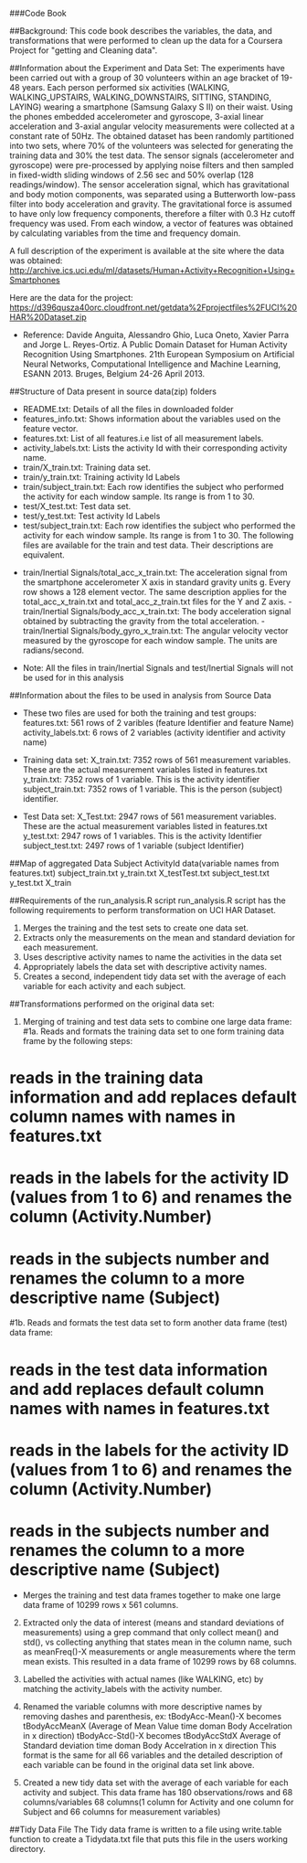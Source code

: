 ###Code Book

##Background:
This code book describes the variables, the data, and transformations that were performed to clean up the data for a Coursera Project for "getting and Cleaning data".

##Information about the Experiment and Data Set:
The experiments have been carried out with a group of 30 volunteers within an age bracket of 19-48 years. 
Each person performed six activities (WALKING, WALKING_UPSTAIRS, WALKING_DOWNSTAIRS, SITTING, STANDING, LAYING) wearing a smartphone (Samsung Galaxy S II) on their waist. 
Using the phones embedded accelerometer and gyroscope, 3-axial linear acceleration and 3-axial angular velocity measurements were collected at a constant rate of 50Hz. 
The obtained dataset has been randomly partitioned into two sets, where 70% of the volunteers was selected for generating the training data and 30% the test data. 
The sensor signals (accelerometer and gyroscope) were pre-processed by applying noise filters and then sampled in fixed-width sliding windows of 2.56 sec and 50% overlap (128 readings/window). 
The sensor acceleration signal, which has gravitational and body motion components, was separated using a Butterworth low-pass filter into body acceleration and gravity. 
The gravitational force is assumed to have only low frequency components, therefore a filter with 0.3 Hz cutoff frequency was used. 
From each window, a vector of features was obtained by calculating variables from the time and frequency domain.

A full description of the experiment is available at the site where the data was obtained: 
http://archive.ics.uci.edu/ml/datasets/Human+Activity+Recognition+Using+Smartphones 

Here are the data for the project: 
https://d396qusza40orc.cloudfront.net/getdata%2Fprojectfiles%2FUCI%20HAR%20Dataset.zip 
* Reference: Davide Anguita, Alessandro Ghio, Luca Oneto, Xavier Parra and Jorge L. Reyes-Ortiz. A Public Domain Dataset for Human Activity Recognition Using Smartphones. 
21th European Symposium on Artificial Neural Networks, Computational Intelligence and Machine Learning, ESANN 2013. Bruges, Belgium 24-26 April 2013.

##Structure of Data present in source data(zip) folders
* README.txt: Details of all the files in downloaded folder
* features_info.txt: Shows information about the variables used on the feature vector.
* features.txt: List of all features.i.e list of all measurement labels.
* activity_labels.txt: Lists the activity Id with their corresponding activity name.
* train/X_train.txt: Training data set.
* train/y_train.txt: Training activity Id Labels
* train/subject_train.txt: Each row identifies the subject who performed the activity for each window sample. Its range is from 1 to 30.
* test/X_test.txt: Test data set.
* test/y_test.txt: Test activity Id Labels
* test/subject_train.txt: Each row identifies the subject who performed the activity for each window sample. Its range is from 1 to 30.
The following files are available for the train and test data. Their descriptions are equivalent. 
- train/Inertial Signals/total_acc_x_train.txt: The acceleration signal from the smartphone accelerometer X axis in standard gravity units g. 
Every row shows a 128 element vector. The same description applies for the total_acc_x_train.txt and total_acc_z_train.txt files for the Y and Z axis. - train/Inertial Signals/body_acc_x_train.txt: The body acceleration signal obtained by subtracting the gravity from 
the total acceleration. - train/Inertial Signals/body_gyro_x_train.txt: The angular velocity vector measured by the gyroscope for each window sample. The units are radians/second.
* Note: All the files in train/Inertial Signals and test/Inertial Signals will not be used for in this analysis

##Information about the files to be used in analysis from Source Data
* These two files are used for both the training and test groups:
features.txt: 561 rows of 2 varibles (feature Identifier and feature Name) 
activity_labels.txt: 6 rows of 2 variables (activity identifier and activity name)

* Training data set:
X_train.txt: 7352 rows of 561 measurement variables. These are the actual measurement variables listed in features.txt
y_train.txt: 7352 rows of 1 variable. This is the activity identifier
subject_train.txt: 7352 rows of 1 variable. This is the person (subject) identifier.

* Test Data set:
X_Test.txt: 2947 rows of 561 measurement variables. These are the actual measurement variables listed in features.txt 
y_test.txt: 2947 rows of 1 variables. This is the activity Identifier
subject_test.txt: 2497 rows of 1 variable (subject Identifier)


##Map of aggregated Data
Subject				ActivityId		data(variable names from features.txt)
subject_train.txt	y_train.txt		X_testTest.txt
subject_test.txt	y_test.txt		X_train

##Requirements of the run_analysis.R script
run_analysis.R script has the following requirements to perform transformation on UCI HAR Dataset.
1. Merges the training and the test sets to create one data set.
2. Extracts only the measurements on the mean and standard deviation for each measurement.
3. Uses descriptive activity names to name the activities in the data set
4. Appropriately labels the data set with descriptive activity names.
5. Creates a second, independent tidy data set with the average of each variable for each activity and each subject.

##Transformations performed on the original data set:
1. Merging of training and test data sets to combine one large data frame:
#1a. Reads and formats the training data set to one form training data frame by the following steps:
# reads in the training data information and add replaces default column names with names in features.txt
# reads in the labels for the activity ID (values from 1 to 6) and renames the column (Activity.Number)
# reads in the subjects number and renames the column to a more descriptive name (Subject)

#1b. Reads and formats the test data set to form another data frame (test) data frame:
# reads in the test data information and add replaces default column names with names in features.txt
# reads in the labels for the activity ID (values from 1 to 6) and renames the column (Activity.Number)
# reads in the subjects number and renames the column to a more descriptive name (Subject)

* Merges the training and test data frames together to make one large data frame of 10299 rows x 561 columns.

2. Extracted only the data of interest (means and standard deviations of measurements) using a grep command that 
only collect mean() and std(), vs collecting anything that states mean in the column name, such as meanFreq()-X measurements 
or angle measurements where the term mean exists. This resulted in a data frame of 10299 rows by 68 columns.

3. Labelled the activities with actual names (like WALKING, etc) by matching the activity_labels with the activity number.

4. Renamed the variable columns with more descriptive names by removing dashes and parenthesis, ex:
tBodyAcc-Mean()-X becomes tBodyAccMeanX	(Average of Mean Value time doman Body Accelration in x direction)
tBodyAcc-Std()-X becomes tBodyAccStdX	Average of Standard deviation time doman Body Accelration in x direction
This format is the same for all 66 variables and the detailed description of each variable can be found in the original data set link above.

5. Created a new tidy data set with the average of each variable for each activity and subject.
This data frame has 180 observations/rows and 68 columns/variables
68 columns(1 column for Activity and one column for Subject and 66 columns for measurement variables)

##Tidy Data File
The Tidy data frame is written to a file using write.table function to create a 
Tidydata.txt file that puts this file in the users working directory.
